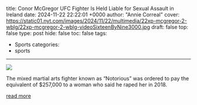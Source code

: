 title: Conor McGregor UFC Fighter Is Held Liable for Sexual Assault in Ireland
date: 2024-11-22 22:22:01 +0000
author: "Annie Correal"
cover: https://static01.nyt.com/images/2024/11/22/multimedia/22xp-mcgregor-2-wblg/22xp-mcgregor-2-wblg-videoSixteenByNine3000.jpg
draft: false
top: false
type: post
hide: false
toc: false
tags:
  - Sports
categories:
  - sports
---

![](https://static01.nyt.com/images/2024/11/22/multimedia/22xp-mcgregor-2-wblg/22xp-mcgregor-2-wblg-videoSixteenByNine3000.jpg)

The mixed martial arts fighter known as “Notorious” was ordered to pay the equivalent of $257,000 to a woman who said he raped her in 2018.

[read more](https://www.nytimes.com/2024/11/22/world/europe/conor-mcgregor-sexual-assault.html)
